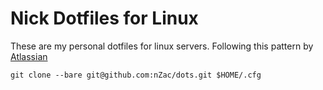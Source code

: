 # Nick Dotfiles for Linux

These are my personal dotfiles for linux servers. Following this pattern by [Atlassian](https://www.atlassian.com/git/tutorials/dotfiles)


`git clone --bare git@github.com:nZac/dots.git $HOME/.cfg`
